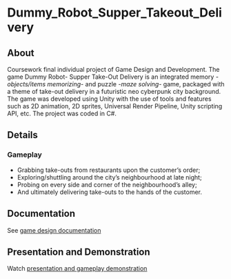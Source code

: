 # Dummy_Robot_Supper_Takeout_Delivery
## About
Coursework final individual project of Game Design and Development. The game Dummy Robot- Supper Take-Out Delivery is an integrated memory *-objects/items memorizing-* and puzzle *-maze solving-* game, packaged with a theme of take-out delivery in a futuristic neo cyberpunk city background. The game was developed using Unity with the use of tools and features such as 2D animation, 2D sprites, Universal Render Pipeline, Unity scripting API, etc. The project was coded in C#.

## Details
### Gameplay
- Grabbing take-outs from restaurants upon the customer’s order;
- Exploring/shuttling around the city’s neighbourhood at late night;
- Probing on every side and corner of the neighbourhood’s alley;
- And ultimately delivering take-outs to the hands of the customer.

## Documentation
See [game design documentation](https://drive.google.com/file/d/13YpWmiOQfz8ucvEVFaDodnhyt1IbCtZH/view?usp=share_link)

## Presentation and Demonstration
Watch [presentation and gameplay demonstration](https://youtu.be/bKIqyVojC7I)
